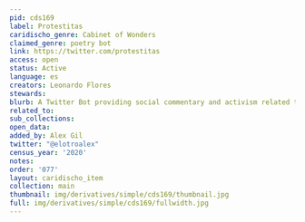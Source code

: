 ```yaml
---
pid: cds169
label: Protestitas
caridischo_genre: Cabinet of Wonders
claimed_genre: poetry bot
link: https://twitter.com/protestitas
access: open
status: Active
language: es
creators: Leonardo Flores
stewards:
blurb: A Twitter Bot providing social commentary and activism related to Puerto Rico
related_to:
sub_collections:
open_data:
added_by: Alex Gil
twitter: "@elotroalex"
census_year: '2020'
notes:
order: '077'
layout: caridischo_item
collection: main
thumbnail: img/derivatives/simple/cds169/thumbnail.jpg
full: img/derivatives/simple/cds169/fullwidth.jpg
---
```

